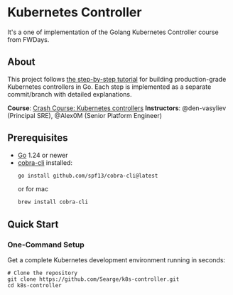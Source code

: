 # Kubernetes Controller

It's a one of implementation of the Golang Kubernetes Controller course from FWDays.

## About

This project follows [the step-by-step tutorial](https://github.com/den-vasyliev/k8s-controller-tutorial-ref) for building production-grade Kubernetes controllers in Go. Each step is implemented as a separate commit/branch with detailed explanations.

**Course**: [Crash Course: Kubernetes controllers](https://fwdays.com/event/kubernetes-controllers-course)
**Instructors**: @den-vasyliev (Principal SRE), @Alex0M (Senior Platform Engineer)

## Prerequisites

- [Go](https://golang.org/dl/) 1.24 or newer
- [cobra-cli](https://github.com/spf13/cobra-cli) installed:
  ```sh
  go install github.com/spf13/cobra-cli@latest
  ```
  or for mac
  ```sh
  brew install cobra-cli
  ```

## Quick Start

### One-Command Setup

Get a complete Kubernetes development environment running in seconds:

```
# Clone the repository
git clone https://github.com/Searge/k8s-controller.git
cd k8s-controller
```

